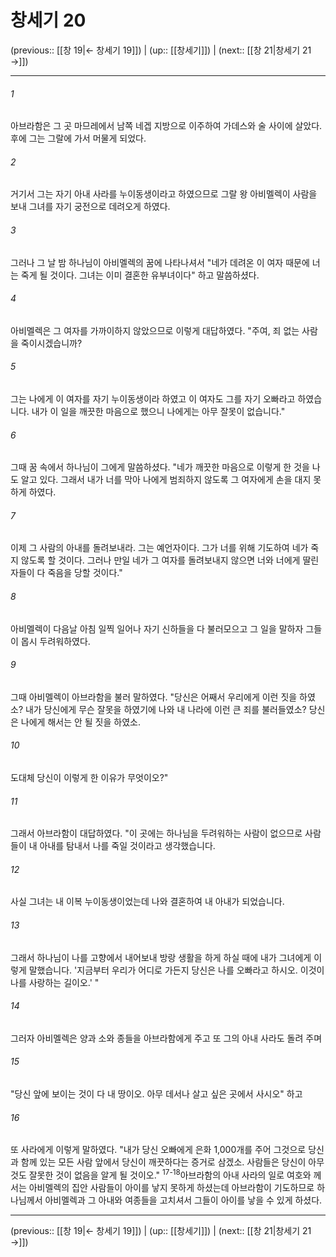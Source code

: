 # 창세기 20

(previous:: [[창 19|← 창세기 19]]) | (up:: [[창세기]]) | (next:: [[창 21|창세기 21 →]])

***




###### 1 

아브라함은 그 곳 마므레에서 남쪽 네겝 지방으로 이주하여 가데스와 술 사이에 살았다. 후에 그는 그랄에 가서 머물게 되었다. 



###### 2 

거기서 그는 자기 아내 사라를 누이동생이라고 하였으므로 그랄 왕 아비멜렉이 사람을 보내 그녀를 자기 궁전으로 데려오게 하였다. 



###### 3 

그러나 그 날 밤 하나님이 아비멜렉의 꿈에 나타나셔서 "네가 데려온 이 여자 때문에 너는 죽게 될 것이다. 그녀는 이미 결혼한 유부녀이다" 하고 말씀하셨다. 



###### 4 

아비멜렉은 그 여자를 가까이하지 않았으므로 이렇게 대답하였다. "주여, 죄 없는 사람을 죽이시겠습니까? 



###### 5 

그는 나에게 이 여자를 자기 누이동생이라 하였고 이 여자도 그를 자기 오빠라고 하였습니다. 내가 이 일을 깨끗한 마음으로 했으니 나에게는 아무 잘못이 없습니다." 



###### 6 

그때 꿈 속에서 하나님이 그에게 말씀하셨다. "네가 깨끗한 마음으로 이렇게 한 것을 나도 알고 있다. 그래서 내가 너를 막아 나에게 범죄하지 않도록 그 여자에게 손을 대지 못하게 하였다. 



###### 7 

이제 그 사람의 아내를 돌려보내라. 그는 예언자이다. 그가 너를 위해 기도하여 네가 죽지 않도록 할 것이다. 그러나 만일 네가 그 여자를 돌려보내지 않으면 너와 너에게 딸린 자들이 다 죽음을 당할 것이다." 



###### 8 

아비멜렉이 다음날 아침 일찍 일어나 자기 신하들을 다 불러모으고 그 일을 말하자 그들이 몹시 두려워하였다. 



###### 9 

그때 아비멜렉이 아브라함을 불러 말하였다. "당신은 어째서 우리에게 이런 짓을 하였소? 내가 당신에게 무슨 잘못을 하였기에 나와 내 나라에 이런 큰 죄를 불러들였소? 당신은 나에게 해서는 안 될 짓을 하였소. 



###### 10 

도대체 당신이 이렇게 한 이유가 무엇이오?" 



###### 11 

그래서 아브라함이 대답하였다. "이 곳에는 하나님을 두려워하는 사람이 없으므로 사람들이 내 아내를 탐내서 나를 죽일 것이라고 생각했습니다. 



###### 12 

사실 그녀는 내 이복 누이동생이었는데 나와 결혼하여 내 아내가 되었습니다. 



###### 13 

그래서 하나님이 나를 고향에서 내어보내 방랑 생활을 하게 하실 때에 내가 그녀에게 이렇게 말했습니다. '지금부터 우리가 어디로 가든지 당신은 나를 오빠라고 하시오. 이것이 나를 사랑하는 길이오.' " 



###### 14 

그러자 아비멜렉은 양과 소와 종들을 아브라함에게 주고 또 그의 아내 사라도 돌려 주며 



###### 15 

"당신 앞에 보이는 것이 다 내 땅이오. 아무 데서나 살고 싶은 곳에서 사시오" 하고 



###### 16 

또 사라에게 이렇게 말하였다. "내가 당신 오빠에게 은화 1,000개를 주어 그것으로 당신과 함께 있는 모든 사람 앞에서 당신이 깨끗하다는 증거로 삼겠소. 사람들은 당신이 아무것도 잘못한 것이 없음을 알게 될 것이오." <sup class="versenum">17-18</sup>아브라함의 아내 사라의 일로 여호와 께서는 아비멜렉의 집안 사람들이 아이를 낳지 못하게 하셨는데 아브라함이 기도하므로 하나님께서 아비멜렉과 그 아내와 여종들을 고치셔서 그들이 아이를 낳을 수 있게 하셨다.

***

(previous:: [[창 19|← 창세기 19]]) | (up:: [[창세기]]) | (next:: [[창 21|창세기 21 →]])
